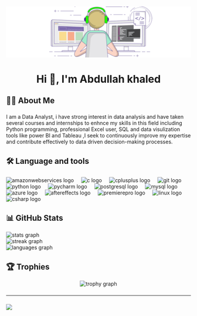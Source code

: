 <br clear="both">

<div align="center">
  <img height="" src="https://raw.githubusercontent.com/leorrose/leorrose/master/readme_header.gif"  />
</div>

###

<h1 align="center">Hi 👋, I'm Abdullah khaled</h1>

###

<h2 align="left">👩‍💻  About Me</h2>

###

<p align="left"> I am a Data Analyst, i have strong interest in data analysis and have taken several courses and internships to enhnce my skills in this field including Python programming, professional Excel user, SQL and data visulization tools like power BI and Tableau ,I seek to continuously improve my expertise and contribute effectively to data driven decision-making processes.</p>

###

<h2 align="left">🛠 Language and tools</h2>

###

<div align="left">
  <img src="https://cdn.jsdelivr.net/gh/devicons/devicon/icons/amazonwebservices/amazonwebservices-line-wordmark.svg" height="40" alt="amazonwebservices logo"  />
  <img width="12" />
  <img src="https://cdn.jsdelivr.net/gh/devicons/devicon/icons/c/c-original.svg" height="40" alt="c logo"  />
  <img width="12" />
  <img src="https://cdn.jsdelivr.net/gh/devicons/devicon/icons/cplusplus/cplusplus-original.svg" height="40" alt="cplusplus logo"  />
  <img width="12" />
  <img src="https://cdn.jsdelivr.net/gh/devicons/devicon/icons/git/git-original.svg" height="40" alt="git logo"  />
  <img width="12" />
  <img src="https://cdn.jsdelivr.net/gh/devicons/devicon/icons/python/python-original.svg" height="40" alt="python logo"  />
  <img width="12" />
  <img src="https://cdn.jsdelivr.net/gh/devicons/devicon/icons/pycharm/pycharm-original.svg" height="40" alt="pycharm logo"  />
  <img width="12" />
  <img src="https://cdn.jsdelivr.net/gh/devicons/devicon/icons/postgresql/postgresql-original.svg" height="40" alt="postgresql logo"  />
  <img width="12" />
  <img src="https://cdn.jsdelivr.net/gh/devicons/devicon/icons/mysql/mysql-original.svg" height="40" alt="mysql logo"  />
  <img width="12" />
  <img src="https://cdn.jsdelivr.net/gh/devicons/devicon/icons/azure/azure-original.svg" height="40" alt="azure logo"  />
  <img width="12" />
  <img src="https://cdn.jsdelivr.net/gh/devicons/devicon/icons/aftereffects/aftereffects-original.svg" height="40" alt="aftereffects logo"  />
  <img width="12" />
  <img src="https://cdn.jsdelivr.net/gh/devicons/devicon/icons/premierepro/premierepro-plain.svg" height="40" alt="premierepro logo"  />
  <img width="12" />
  <img src="https://cdn.jsdelivr.net/gh/devicons/devicon/icons/linux/linux-original.svg" height="40" alt="linux logo"  />
  <img width="12" />
  <img src="https://cdn.jsdelivr.net/gh/devicons/devicon/icons/csharp/csharp-original.svg" height="40" alt="csharp logo"  />
</div>

###

## 📊 GitHub Stats
<div align="left">
  <img src="https://github-readme-stats.vercel.app/api?username=abdullaahkhaled&hide_title=false&hide_rank=false&show_icons=true&include_all_commits=true&count_private=true&disable_animations=false&theme=dracula&locale=en&hide_border=true&order=1" height="200" alt="stats graph" /> <br>
  <img src="https://streak-stats.demolab.com?user=abdullaahkhaled&locale=en&mode=daily&theme=dark&hide_border=true&border_radius=15&order=3" height="225" alt="streak graph" /> <br>
  <img src="https://github-readme-stats.vercel.app/api/top-langs?username=abdullaahkhaled&locale=en&hide_title=false&layout=compact&card_width=320&langs_count=15&theme=dracula&hide_border=true&order=2" height="125" alt="languages graph"  />
</div>

###

## 🏆 Trophies
<div align="center">
  <img src="https://github-profile-trophy.vercel.app?username=abdullaahkhaled&row=1&margin-h=0&no-frame=true&no-bg=false&theme=dracula&margin-w=5" height="150" alt="trophy graph"  />
</div>

###

---
###
[![](https://visitcount.itsvg.in/api?id=abdullaahkhaled&icon=0&color=0)](https://visitcount.itsvg.in)
###
